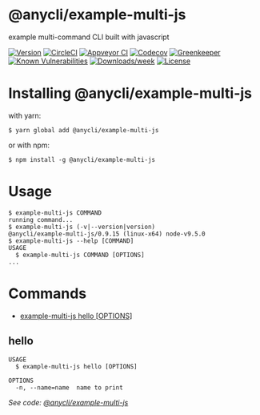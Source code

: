 @anycli/example-multi-js
========================

example multi-command CLI built with javascript

[![Version](https://img.shields.io/npm/v/@anycli/example-multi-js.svg)](https://npmjs.org/package/@anycli/example-multi-js)
[![CircleCI](https://circleci.com/gh/anycli/example-multi-js/tree/master.svg?style=svg)](https://circleci.com/gh/anycli/example-multi-js/tree/master)
[![Appveyor CI](https://ci.appveyor.com/api/projects/status/github/anycli/example-multi-js?branch=master&svg=true)](https://ci.appveyor.com/project/heroku/example-multi-js/branch/master)
[![Codecov](https://codecov.io/gh/anycli/example-multi-js/branch/master/graph/badge.svg)](https://codecov.io/gh/anycli/example-multi-js)
[![Greenkeeper](https://badges.greenkeeper.io/anycli/example-multi-js.svg)](https://greenkeeper.io/)
[![Known Vulnerabilities](https://snyk.io/test/npm/@anycli/example-multi-js/badge.svg)](https://snyk.io/test/npm/@anycli/example-multi-js)
[![Downloads/week](https://img.shields.io/npm/dw/@anycli/example-multi-js.svg)](https://npmjs.org/package/@anycli/example-multi-js)
[![License](https://img.shields.io/npm/l/@anycli/example-multi-js.svg)](https://github.com/anycli/example-multi-js/blob/master/package.json)

<!-- install -->
# Installing @anycli/example-multi-js

with yarn:
```
$ yarn global add @anycli/example-multi-js
```

or with npm:
```
$ npm install -g @anycli/example-multi-js
```
<!-- installstop -->
<!-- usage -->
# Usage

```sh-session
$ example-multi-js COMMAND
running command...
$ example-multi-js (-v|--version|version)
@anycli/example-multi-js/0.9.15 (linux-x64) node-v9.5.0
$ example-multi-js --help [COMMAND]
USAGE
  $ example-multi-js COMMAND [OPTIONS]
...
```
<!-- usagestop -->
<!-- commands -->
# Commands

* [example-multi-js hello [OPTIONS]](#hello)
## hello

```
USAGE
  $ example-multi-js hello [OPTIONS]

OPTIONS
  -n, --name=name  name to print
```

_See code: [@anycli/example-multi-js](https://github.com/anycli/example-multi-js/blob/v0.9.15/src/commands/hello.js)_
<!-- commandsstop -->
